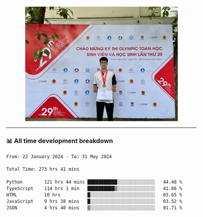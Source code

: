<p align="center"><img src="asset/header.jpg" width="80%"/></p>

---
<!-- 
<details>
  <summary>📃 My Resume</summary>

### Education

- 📖 **Information Technology**\
📆 10/2021 - present\
📍 **Thang Long University** - Hoang Mai, Hanoi, Vietnam -->

<!-- ### Experience
- 👨‍💻 **Full Stack Web Intern**\
📆 09/2022 - 12/2023\
📍 **TECH 5S** -  Luu Huu Phuong, Phuong My Dinh I, Nam Tu Liem, Hanoi.


- 👨‍💻 **Full Stack Web Fresher**\
📆 1/2022 - 05/2023\
📍 **TECH 5S** -  Luu Huu Phuong, Phuong My Dinh I, Nam Tu Liem, Hanoi.

- 👨‍💻 **Frontend Web Fresher**\
📆 11/2023 - present\
📍 **White Neuron** -  Mau Luong, Ha Dong, Hanoi, Vietnam
</details> -->

### 📊 All time development breakdown

<!--START_SECTION:waka-->

```txt
From: 22 January 2024 - To: 31 May 2024

Total Time: 273 hrs 41 mins

Python        121 hrs 44 mins ███████████░░░░░░░░░░░░░░   44.48 %
TypeScript    114 hrs 1 min   ██████████▒░░░░░░░░░░░░░░   41.66 %
HTML          10 hrs          █░░░░░░░░░░░░░░░░░░░░░░░░   03.65 %
JavaScript    9 hrs 38 mins   █░░░░░░░░░░░░░░░░░░░░░░░░   03.52 %
JSON          4 hrs 40 mins   ▒░░░░░░░░░░░░░░░░░░░░░░░░   01.71 %
```

<!--END_SECTION:waka-->
